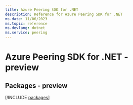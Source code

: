 ```yaml
---
title: Azure Peering SDK for .NET
description: Reference for Azure Peering SDK for .NET
ms.date: 11/06/2023
ms.topic: reference
ms.devlang: dotnet
ms.service: peering
---
```

# Azure Peering SDK for .NET - preview
## Packages - preview
[!INCLUDE [packages](peering-index.md)]